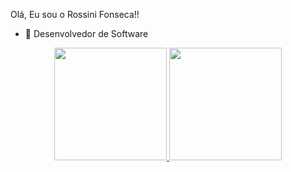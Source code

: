  Olá,
 Eu sou o Rossini Fonseca!!
 

- 🔭 Desenvolvedor de Software

 


<div align="center">
  <a href="https://github.com/xrossinifonseca">
  <img height="180em" src="https://github-readme-stats.vercel.app/api?username=xrossinifonseca&show_icons=true&theme=dark&include_all_commits=true&count_private=true"/>
  <img height="180em" src="https://github-readme-stats.vercel.app/api/top-langs/?username=xrossinifonseca&layout=compact&langs_count=7&theme=dark"/>
</div>
